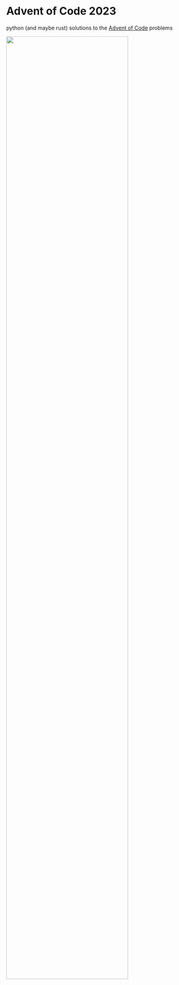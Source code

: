 # Advent of Code 2023

python (and maybe rust) solutions to the [Advent of Code](https://adventofcode.com) problems

<a href="https://adventofcode.com"><img src="https://aplwiki.com/images/0/0d/Advent_Of_Code_Logo.png" width="80%" /></a>
